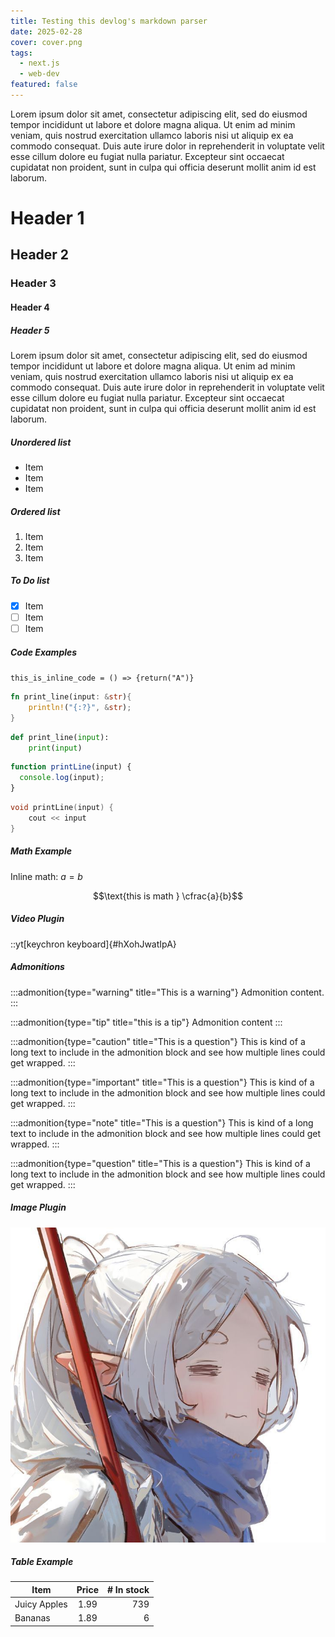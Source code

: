```yaml
---
title: Testing this devlog's markdown parser
date: 2025-02-28
cover: cover.png
tags:
  - next.js
  - web-dev
featured: false
---
```


Lorem ipsum dolor sit amet, consectetur adipiscing elit, sed do eiusmod tempor incididunt ut labore et dolore magna aliqua. Ut enim ad minim veniam, quis nostrud exercitation ullamco laboris nisi ut aliquip ex ea commodo consequat. Duis aute irure dolor in reprehenderit in voluptate velit esse cillum dolore eu fugiat nulla pariatur. Excepteur sint occaecat cupidatat non proident, sunt in culpa qui officia deserunt mollit anim id est laborum.

<!-- sep -->

# Header 1

## Header 2

### Header 3

#### Header 4

##### Header 5

Lorem ipsum dolor sit amet, consectetur adipiscing elit, sed do eiusmod tempor incididunt ut labore et dolore magna aliqua. Ut enim ad minim veniam, quis nostrud exercitation ullamco laboris nisi ut aliquip ex ea commodo consequat. Duis aute irure dolor in reprehenderit in voluptate velit esse cillum dolore eu fugiat nulla pariatur. Excepteur sint occaecat cupidatat non proident, sunt in culpa qui officia deserunt mollit anim id est laborum.

##### Unordered list

- Item
- Item
- Item

##### Ordered list

1. Item
2. Item
3. Item

##### To Do list

- [x] Item
- [ ] Item
- [ ] Item

##### Code Examples

`this_is_inline_code = () => {return("A")}`

```rust
fn print_line(input: &str){
    println!("{:?}", &str);
}
```

```python
def print_line(input):
    print(input)
```

```js
function printLine(input) {
  console.log(input);
}
```

```cpp
void printLine(input) {
    cout << input
}
```

##### Math Example

Inline math: $a=b$

$$\text{this is math } \cfrac{a}{b}$$

##### Video Plugin

::yt[keychron keyboard]{#hXohJwatIpA}

##### Admonitions

:::admonition{type="warning" title="This is a warning"}
Admonition content.
:::

:::admonition{type="tip" title="this is a tip"}
Admonition content
:::

:::admonition{type="caution" title="This is a question"}
This is kind of a long text to include in the admonition block and see how multiple lines could get wrapped.
:::

:::admonition{type="important" title="This is a question"}
This is kind of a long text to include in the admonition block and see how multiple lines could get wrapped.
:::

:::admonition{type="note" title="This is a question"}
This is kind of a long text to include in the admonition block and see how multiple lines could get wrapped.
:::

:::admonition{type="question" title="This is a question"}
This is kind of a long text to include in the admonition block and see how multiple lines could get wrapped.
:::

##### Image Plugin

![test cover](cover.jpg)

##### Table Example

| Item         | Price | # In stock |
| ------------ | :---: | ---------: |
| Juicy Apples | 1.99  |        739 |
| Bananas      | 1.89  |          6 |
